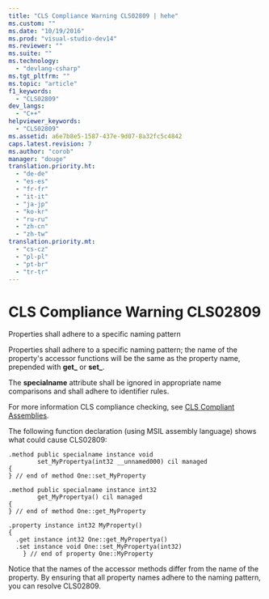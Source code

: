 ```yaml
---
title: "CLS Compliance Warning CLS02809 | hehe"
ms.custom: ""
ms.date: "10/19/2016"
ms.prod: "visual-studio-dev14"
ms.reviewer: ""
ms.suite: ""
ms.technology: 
  - "devlang-csharp"
ms.tgt_pltfrm: ""
ms.topic: "article"
f1_keywords: 
  - "CLS02809"
dev_langs: 
  - "C++"
helpviewer_keywords: 
  - "CLS02809"
ms.assetid: a6e7b8e5-1587-437e-9d07-8a32fc5c4842
caps.latest.revision: 7
ms.author: "corob"
manager: "douge"
translation.priority.ht: 
  - "de-de"
  - "es-es"
  - "fr-fr"
  - "it-it"
  - "ja-jp"
  - "ko-kr"
  - "ru-ru"
  - "zh-cn"
  - "zh-tw"
translation.priority.mt: 
  - "cs-cz"
  - "pl-pl"
  - "pt-br"
  - "tr-tr"
---
```

# CLS Compliance Warning CLS02809
Properties shall adhere to a specific naming pattern  
  
 Properties shall adhere to a specific naming pattern; the name of the property's accessor functions will be the same as the property name, prepended with **get_** or **set_**.  
  
 The **specialname** attribute shall be ignored in appropriate name comparisons and shall adhere to identifier rules.  
  
 For more information CLS compliance checking, see [CLS Compliant Assemblies](http://msdn.microsoft.com/en-us/3320b57e-ea55-4697-a17d-f509a36a3c93).  
  
 The following function declaration (using MSIL assembly language) shows what could cause CLS02809:  
  
```  
.method public specialname instance void   
        set_MyPropertya(int32 __unnamed000) cil managed  
{  
} // end of method One::set_MyProperty  
  
.method public specialname instance int32   
        get_MyPropertya() cil managed  
{  
} // end of method One::get_MyProperty  
  
.property instance int32 MyProperty()  
{  
  .get instance int32 One::get_MyPropertya()  
  .set instance void One::set_MyPropertya(int32)  
    } // end of property One::MyProperty  
```  
  
 Notice that the names of the accessor methods differ from the name of the property.  By ensuring that all property names adhere to the naming pattern, you can resolve CLS02809.